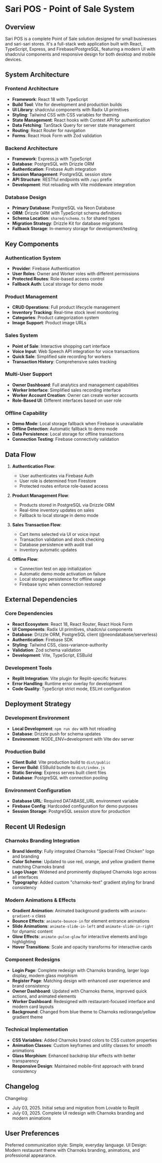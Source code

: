 # Sari POS - Point of Sale System

## Overview

Sari POS is a complete Point of Sale solution designed for small businesses and sari-sari stores. It's a full-stack web application built with React, TypeScript, Express, and Firebase/PostgreSQL, featuring a modern UI with shadcn/ui components and responsive design for both desktop and mobile devices.

## System Architecture

### Frontend Architecture
- **Framework**: React 18 with TypeScript
- **Build Tool**: Vite for development and production builds
- **UI Library**: shadcn/ui components with Radix UI primitives
- **Styling**: Tailwind CSS with CSS variables for theming
- **State Management**: React hooks with Context API for authentication
- **Data Fetching**: TanStack Query for server state management
- **Routing**: React Router for navigation
- **Forms**: React Hook Form with Zod validation

### Backend Architecture
- **Framework**: Express.js with TypeScript
- **Database**: PostgreSQL with Drizzle ORM
- **Authentication**: Firebase Auth integration
- **Session Management**: PostgreSQL session store
- **API Structure**: RESTful endpoints with `/api` prefix
- **Development**: Hot reloading with Vite middleware integration

### Database Design
- **Primary Database**: PostgreSQL via Neon Database
- **ORM**: Drizzle ORM with TypeScript schema definitions
- **Schema Location**: `shared/schema.ts` for shared types
- **Migration Strategy**: Drizzle Kit for database migrations
- **Fallback Storage**: In-memory storage for development/testing

## Key Components

### Authentication System
- **Provider**: Firebase Authentication
- **User Roles**: Owner and Worker roles with different permissions
- **Protected Routes**: Role-based access control
- **Fallback Auth**: Local storage for demo mode

### Product Management
- **CRUD Operations**: Full product lifecycle management
- **Inventory Tracking**: Real-time stock level monitoring
- **Categories**: Product categorization system
- **Image Support**: Product image URLs

### Sales System
- **Point of Sale**: Interactive shopping cart interface
- **Voice Input**: Web Speech API integration for voice transactions
- **Quick Sale**: Simplified sale recording for workers
- **Transaction History**: Comprehensive sales tracking

### Multi-User Support
- **Owner Dashboard**: Full analytics and management capabilities
- **Worker Interface**: Simplified sales recording interface
- **Worker Account Creation**: Owner can create worker accounts
- **Role-Based UI**: Different interfaces based on user role

### Offline Capability
- **Demo Mode**: Local storage fallback when Firebase is unavailable
- **Offline Detection**: Automatic fallback to demo mode
- **Data Persistence**: Local storage for offline transactions
- **Connection Testing**: Firebase connectivity validation

## Data Flow

1. **Authentication Flow**:
   - User authenticates via Firebase Auth
   - User role is determined from Firestore
   - Protected routes enforce role-based access

2. **Product Management Flow**:
   - Products stored in PostgreSQL via Drizzle ORM
   - Real-time inventory updates on sales
   - Fallback to local storage in demo mode

3. **Sales Transaction Flow**:
   - Cart items selected via UI or voice input
   - Transaction validation and stock checking
   - Database persistence with audit trail
   - Inventory automatic updates

4. **Offline Flow**:
   - Connection test on app initialization
   - Automatic demo mode activation on failure
   - Local storage persistence for offline usage
   - Firebase sync when connection restored

## External Dependencies

### Core Dependencies
- **React Ecosystem**: React 18, React Router, React Hook Form
- **UI Components**: Radix UI primitives, shadcn/ui components
- **Database**: Drizzle ORM, PostgreSQL client (@neondatabase/serverless)
- **Authentication**: Firebase SDK
- **Styling**: Tailwind CSS, class-variance-authority
- **Validation**: Zod schema validation
- **Development**: Vite, TypeScript, ESBuild

### Development Tools
- **Replit Integration**: Vite plugin for Replit-specific features
- **Error Handling**: Runtime error overlay for development
- **Code Quality**: TypeScript strict mode, ESLint configuration

## Deployment Strategy

### Development Environment
- **Local Development**: `npm run dev` with hot reloading
- **Database**: Drizzle push for schema updates
- **Environment**: NODE_ENV=development with Vite dev server

### Production Build
- **Client Build**: Vite production build to `dist/public`
- **Server Build**: ESBuild bundle to `dist/index.js`
- **Static Serving**: Express serves built client files
- **Database**: PostgreSQL with connection pooling

### Environment Configuration
- **Database URL**: Required DATABASE_URL environment variable
- **Firebase Config**: Hardcoded configuration for demo purposes
- **Session Storage**: PostgreSQL session store for production

## Recent UI Redesign

### Charnoks Branding Integration
- **Brand Identity**: Fully integrated Charnoks "Special Fried Chicken" logo and branding
- **Color Scheme**: Updated to use red, orange, and yellow gradient theme matching Charnoks brand
- **Logo Usage**: Widened and prominently displayed Charnoks logo across all interfaces
- **Typography**: Added custom "charnoks-text" gradient styling for brand consistency

### Modern Animations & Effects
- **Gradient Animation**: Animated background gradients with `animate-gradient-x` class
- **Bounce Effects**: `animate-bounce-in` for element entrance animations
- **Slide Animations**: `animate-slide-in-left` and `animate-slide-in-right` for dynamic content
- **Glow Effects**: `animate-pulse-glow` for interactive elements and logo highlighting
- **Hover Transitions**: Scale and opacity transforms for interactive cards

### Component Redesigns
- **Login Page**: Complete redesign with Charnoks branding, larger logo display, modern glass morphism
- **Register Page**: Matching design with enhanced user experience and brand consistency
- **Owner Dashboard**: Updated with Charnoks theme, improved quick actions, and animated elements
- **Worker Dashboard**: Redesigned with restaurant-focused interface and modern card layouts
- **Background**: Changed from blue theme to Charnoks red/orange/yellow gradient theme

### Technical Implementation
- **CSS Variables**: Added Charnoks brand colors to CSS custom properties
- **Animation Classes**: Custom keyframes and utility classes for smooth animations
- **Glass Morphism**: Enhanced backdrop blur effects with better transparency
- **Responsive Design**: Maintained mobile-first approach with brand consistency

## Changelog

Changelog:
- July 03, 2025. Initial setup and migration from Lovable to Replit
- July 03, 2025. Complete UI redesign with Charnoks branding and modern animations

## User Preferences

Preferred communication style: Simple, everyday language.
UI Design: Modern restaurant theme with Charnoks branding, animations, and professional appearance.